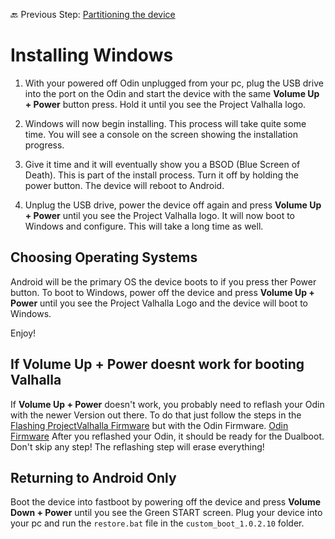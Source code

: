 🔙 Previous Step: [Partitioning the device](https://github.com/ProjectValhalla/OdinMultiBootGuides/blob/main/pages/preparing_the_odin_and_files.md)

# Installing Windows

1. With your powered off Odin unplugged from your pc, plug the USB drive into the port on the Odin and start the device with the same **Volume Up + Power** button press. Hold it until you see the Project Valhalla logo.

2. Windows will now begin installing. This process will take quite some time. You will see a console on the screen showing the installation progress.

3. Give it time and it will eventually show you a BSOD (Blue Screen of Death). This is part of the install process. Turn it off by holding the power button. The device will reboot to Android.

4. Unplug the USB drive, power the device off again and press **Volume Up + Power** until you see the Project Valhalla logo. It will now boot to Windows and configure. This will take a long time as well.

## Choosing Operating Systems

Android will be the primary OS the device boots to if you press ther Power button. To boot to Windows, power off the device and press **Volume Up + Power** until you see the Project Valhalla Logo and the device will boot to Windows.


Enjoy!

## If **Volume Up + Power** doesnt work for booting Valhalla

If **Volume Up + Power** doesn't work, you probably need to reflash your Odin with the newer Version out there.
To do that just follow the steps in the [Flashing ProjectValhalla Firmware](https://github.com/ProjectValhalla/OdinWindowsGuides/blob/main/pages/FlashingProjectValhallaFirmware.md) but with the Odin Firmware.
[Odin Firmware](https://drive.google.com/drive/folders/1PrheTNtgZXvNBXgGlDkM4ilhVerKDPtT?usp=sharing)
After you reflashed your Odin, it should be ready for the Dualboot.
Don't skip any step!
The reflashing step will erase everything!

## Returning to Android Only

Boot the device into fastboot by powering off the device and press **Volume Down + Power** until you see the Green START screen. Plug your device into your pc and run the `restore.bat` file in the `custom_boot_1.0.2.10` folder.
